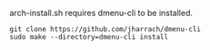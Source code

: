 arch-install.sh requires dmenu-cli to be installed.
```
git clone https://github.com/jharrach/dmenu-cli
sudo make --directory=dmenu-cli install
```

